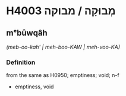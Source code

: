 # H4003 מְבוּקָה / מבוקה

## mᵉbûwqâh

_(meb-oo-kah' | meh-boo-KAW | meh-voo-KA)_

### Definition

from the same as H0950; emptiness; void; n-f

- emptiness, void
